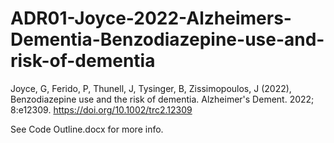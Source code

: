 # ADR01-Joyce-2022-Alzheimers-Dementia-Benzodiazepine-use-and-risk-of-dementia

Joyce, G,  Ferido, P,  Thunell, J,  Tysinger, B,  Zissimopoulos, J  (2022), Benzodiazepine use and the risk of dementia. Alzheimer's Dement.  2022; 8:e12309. https://doi.org/10.1002/trc2.12309

See Code Outline.docx for more info.
